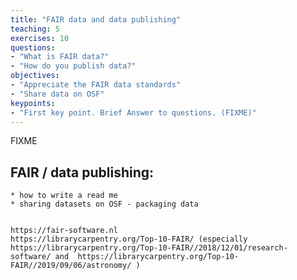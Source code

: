 ```yaml
---
title: "FAIR data and data publishing"
teaching: 5
exercises: 10
questions:
- "What is FAIR data?"
- "How do you publish data?"
objectives:
- "Appreciate the FAIR data standards"
- "Share data on OSF"
keypoints:
- "First key point. Brief Answer to questions. (FIXME)"
---
```

FIXME


## FAIR / data publishing:
    * how to write a read me
    * sharing datasets on OSF - packaging data


    https://fair-software.nl
    https://librarycarpentry.org/Top-10-FAIR/ (especially https://librarycarpentry.org/Top-10-FAIR//2018/12/01/research-software/ and  https://librarycarpentry.org/Top-10-FAIR//2019/09/06/astronomy/ )
